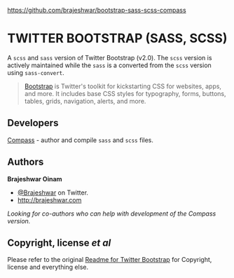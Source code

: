 https://github.com/brajeshwar/bootstrap-sass-scss-compass

TWITTER BOOTSTRAP (SASS, SCSS)
======================================

A `scss` and `sass` version of Twitter Bootstrap (v2.0).
The `scss` version is actively maintained while the `sass` is a converted from the `scss` version using `sass-convert`.

> [Bootstrap](http://twitter.github.com/bootstrap/ "Twitter Bootstrap") is Twitter's toolkit for kickstarting CSS for websites, apps, and more.
> It includes base CSS styles for typography, forms, buttons, tables, grids, navigation, alerts, and more.

Developers
----------
<a href="http://compass-style.org/">Compass</a> - author and compile `sass` and `scss` files.

Authors
-------

**Brajeshwar Oinam**

+ [@Brajeshwar](http://twitter.com/Brajeshwar "Title") on Twitter.
+ http://brajeshwar.com

_Looking for co-authors who can help with development of the Compass version._

Copyright, license _et al_
--------------------------

Please refer to the original <a href="https://github.com/twitter/bootstrap#readme">Readme for Twitter Bootstrap</a> for Copyright, license and everything else.